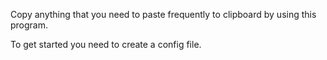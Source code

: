 Copy anything that you need to paste frequently to clipboard by using this program.

To get started you need to create a config file.

